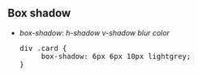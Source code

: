## Box shadow

<div>
<ul class="add-css-in-html-without-align">
<li><i>box-shadow</i>: <i>h-shadow</i> <i>v-shadow</i> <i>blur</i> <i>color</i></li>
</ul>
<ul class="add-css-in-html-without-align">
    <pre>div .card {
     box-shadow: 6px 6px 10px lightgrey;
}</pre>
</ul>
</div>